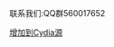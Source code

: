 <!DOCTYPE html>
<html lang="en">
<head>
    <title>主页</title>
</head>
<body>
<p>联系我们:QQ群560017652</p>
<a href="cydia://url/https://cydia.saurik.com/api/share#?source=https://lich4.github.io">增加到Cydia源</a>
</body>
</html>